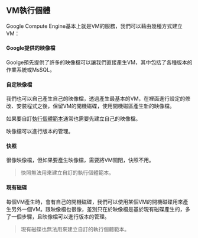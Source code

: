 ## VM執行個體

Google Compute Engine基本上就是VM的服務，我們可以藉由幾種方式建立VM：

#### Google提供的映像檔

Goolge預先提供了許多的映像檔可以讓我們直接產生VM，其中包括了各種版本的作業系統或MsSQL。

#### 自定映像檔

我們也可以自己產生自己的映像檔，透過產生最基本的VM，在裡面進行設定的修改、安裝程式之後，保留VM的開機磁碟，使用開機磁區產生新的映像檔。

如果要自訂[執行個體範本](/執行個體範本)通常也需要先建立自己的映像檔。

映像檔可以進行版本的管理。

#### 快照

很像映像檔，但如果要產生映像檔，需要將VM關閉，快照不用。

> 快照無法用來建立自訂的執行個體範本。

#### 現有磁碟

每個VM產生時，會有自己的開機磁碟，我們可以使用某個VM的開機磁碟用來產生另外一個VM。跟映像檔也很像，差別只在於映像檔是基於現有磁碟產生的，多了一個步驟，且映像檔可以進行版本的管理。

> 現有磁碟也無法用來建立自訂的執行個體範本。






